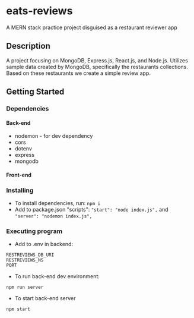 # eats-reviews

A MERN stack practice project disguised as a restaurant reviewer app

## Description

A project focusing on MongoDB, Express.js, React.js, and Node.js. Utilizes sample data created by MongoDB, specifically the restaurants collections. Based on these restaurants we create a simple review app.

## Getting Started

### Dependencies
#### Back-end
* nodemon - for dev dependency
* cors
* dotenv
* express
* mongodb
#### Front-end


### Installing

* To install dependencies, run: `npm i`
* Add to package.json "scripts": `"start": "node index.js",` and `"server": "nodemon index.js",`

### Executing program
* Add to .env in backend:
```
RESTREVIEWS_DB_URI
RESTREVIEWS_NS
PORT
```
* To run back-end dev environment:
```
npm run server
```

* To start back-end server
```
npm start
```
